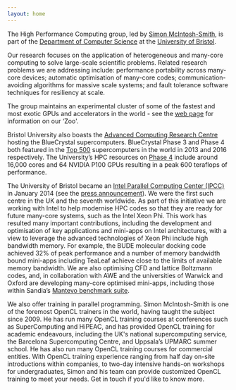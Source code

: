 ```yaml
---
layout: home
---
```


The High Performance Computing group, led by [Simon McIntosh-Smith](http://www.cs.bris.ac.uk/home/simonm/), is part of the [Department of Computer Science](https://www.cs.bris.ac.uk) at the [University of Bristol](http://www.bristol.ac.uk).

Our research focuses on the application of heterogeneous and many-core computing to solve large-scale scientific problems. Related research problems we are addressing include: performance portability across many-core devices; automatic optimisation of many-core codes; communication-avoiding algorithms for massive scale systems; and fault tolerance software techniques for resiliency at scale.

The group maintains an experimental cluster of some of the fastest and most exotic GPUs and accelerators in the world - see the [web page](/zoo) for information on our ‘Zoo'.

Bristol University also boasts the [Advanced Computing Research Centre](https://www.acrc.bris.ac.uk/) hosting the BlueCrystal supercomputers. BlueCrystal Phase 3 and Phase 4 both featured in the [Top 500](http://www.top500.org/) supercomputers in the world in 2013 and 2016 respectively. The University’s HPC resources on [Phase 4](https://www.acrc.bris.ac.uk/acrc/news.htm#BC4) include around 16,000 cores and 64 NVIDIA P100 GPUs resulting in a peak 600 teraflops of performance.

The University of Bristol became an [Intel Parallel Computing Center (IPCC)](https://software.intel.com/en-us/ipcc) in January 2014 (see the [press announcement](http://www.bristol.ac.uk/news/2014/january/10099.html)). We were the first such centre in the UK and the seventh worldwide. As part of this initiative we are working with Intel to help modernise HPC codes so that they are ready for future many-core systems, such as the Intel Xeon Phi.
This work has resulted many important contributions, including the development and optimisation of key applications and mini-apps on Intel architectures, with a view to leverage the advanced technologies of Xeon Phi include high bandwidth memory.
For example, the BUDE molecular docking code achieved 32% of peak performance and a number of memory bandwidth bound mini-apps including TeaLeaf achieve close to the limits of available memory bandwidth. We are also optimising CFD and lattice Boltzmann codes, and, in collaboration with AWE and the universities of Warwick and Oxford are developing many-core optimised mini-apps, including those within Sandia’s [Mantevo benchmark suite](https://mantevo.org).

We also offer training in parallel programming. Simon McIntosh-Smith is one of the foremost OpenCL trainers in the world, having taught the subject since 2009. He has run many OpenCL training courses at conferences such as SuperComputing and HiPEAC, and has provided OpenCL training for academic endeavours, including the UK's national supercomputing service, the Barcelona Supercomputing Centre, and Uppsala’s UPMARC summer school. He has also run many OpenCL training courses for commercial entities. With OpenCL training experience ranging from half day on-site introductions within companies, to two-day intensive hands-on workshops for undergraduates, Simon and his team can provide customized OpenCL training to meet your needs. Get in touch if you'd like to know more.

